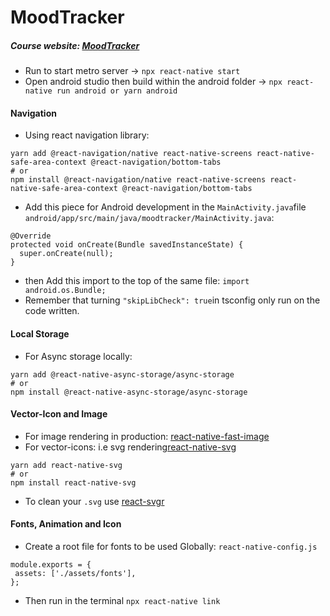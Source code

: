 # MoodTracker
##### Course website: [MoodTracker](https://kadikraman.github.io/react-native-beyond-basics/)
- Run to start metro server -> `npx react-native start`
- Open android studio then build within the android folder -> `npx react-native run android or yarn android`
#### Navigation
- Using react navigation library: 
```
yarn add @react-navigation/native react-native-screens react-native-safe-area-context @react-navigation/bottom-tabs 
# or
npm install @react-navigation/native react-native-screens react-native-safe-area-context @react-navigation/bottom-tabs
```
- Add this piece for Android development in the ` MainActivity.java `file `android/app/src/main/java/moodtracker/MainActivity.java`: 
``` 
@Override
protected void onCreate(Bundle savedInstanceState) {
  super.onCreate(null);
} 
```
- then Add this import to the top of the same file: `import android.os.Bundle;`
- Remember that turning ` "skipLibCheck": true `in tsconfig only run on the code written.
#### Local Storage 
- For Async storage locally: 
```
yarn add @react-native-async-storage/async-storage
# or
npm install @react-native-async-storage/async-storage
```
#### Vector-Icon and Image
- For image rendering in production: [react-native-fast-image](https://github.com/DylanVann/react-native-fast-image)
- For vector-icons: i.e svg rendering[react-native-svg](https://github.com/react-native-svg/react-native-svg)
```
yarn add react-native-svg
# or
npm install react-native-svg
 ```
 - To clean your `.svg` use [react-svgr](https://react-svgr.com/playground/)
 #### Fonts, Animation and Icon
 - Create a root file for fonts to be used Globally: `react-native-config.js`
 ```
 module.exports = {
  assets: ['./assets/fonts'],
};
```
- Then run in the terminal `npx react-native link`

